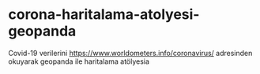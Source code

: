 # corona-haritalama-atolyesi-geopanda
Covid-19 verilerini https://www.worldometers.info/coronavirus/ adresinden okuyarak geopanda ile haritalama atölyesia
